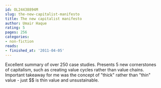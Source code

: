 ```yaml
---
id: OL24438894M
slug: the-new-capitalist-manifesto
title: The new capitalist manifesto
author: Umair Haque
rating: 5
pages: 256
categories:
- non-fiction
reads:
- finished_at: '2011-04-05'
---
```

Excellent summary of over 250 case studies. Presents 5 new cornerstones of capitalism, such as creating value cycles rather than value chains. Important takeaway for me was the concept of "thick" rather than "thin" value - just $$ is thin value and unsustainable.
